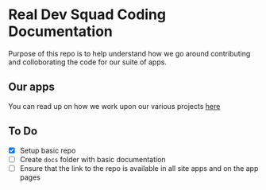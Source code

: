 # Real Dev Squad Coding Documentation

Purpose of this repo is to help understand how we go around contributing and colloborating the code for our suite of apps.

## Our apps

You can read up on how we work upon our various projects [here](/docs/apps)

## To Do
- [x] Setup basic repo
- [ ] Create `docs` folder with basic documentation
- [ ] Ensure that the link to the repo is available in all site apps and on the app pages
